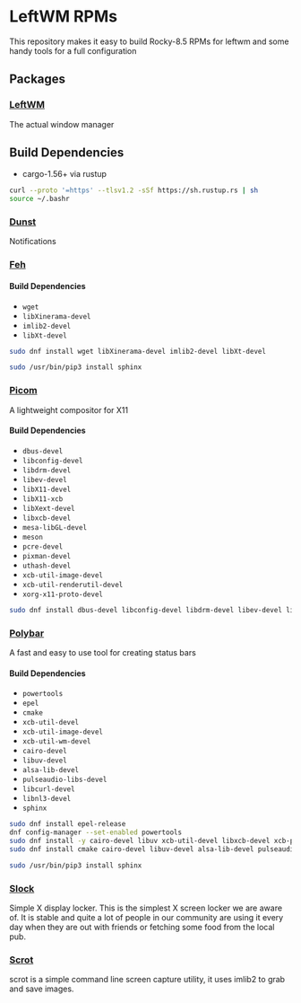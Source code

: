 # LeftWM RPMs
This repository makes it easy to build Rocky-8.5 RPMs for leftwm and some handy tools for a full configuration

## Packages

### [LeftWM](https://github.com/leftwm/leftwm)
The actual window manager

## Build Dependencies
* cargo-1.56+ via rustup

```sh
curl --proto '=https' --tlsv1.2 -sSf https://sh.rustup.rs | sh
source ~/.bashr
```

### [Dunst](https://dunst-project.org/)
Notifications


### [Feh](https://feh.finalrewind.org/)

#### Build Dependencies

* `wget`
* `libXinerama-devel`
* `imlib2-devel`
* `libXt-devel`

```sh
sudo dnf install wget libXinerama-devel imlib2-devel libXt-devel
```

```sh
sudo /usr/bin/pip3 install sphinx
```

### [Picom](https://github.com/yshui/picom)
A lightweight compositor for X11

#### Build Dependencies

* `dbus-devel`
* `libconfig-devel`
* `libdrm-devel`
* `libev-devel`
* `libX11-devel`
* `libX11-xcb`
* `libXext-devel`
* `libxcb-devel`
* `mesa-libGL-devel`
* `meson`
* `pcre-devel`
* `pixman-devel`
* `uthash-devel`
* `xcb-util-image-devel`
* `xcb-util-renderutil-devel`
* `xorg-x11-proto-devel`

```sh
sudo dnf install dbus-devel libconfig-devel libdrm-devel libev-devel libX11-devel libX11-xcb libXext-devel libxcb-devel mesa-libGL-devel meson pcre-devel pixman-devel uthash-devel xcb-util-image-devel xcb-util-renderutil-devel xorg-x11-proto-devel
```

### [Polybar](https://polybar.github.io/)
A fast and easy to use tool for creating status bars

#### Build Dependencies
* `powertools`
* `epel`
* `cmake`
* `xcb-util-devel`
* `xcb-util-image-devel`
* `xcb-util-wm-devel`
* `cairo-devel`
* `libuv-devel`
* `alsa-lib-devel`
* `pulseaudio-libs-devel`
* `libcurl-devel`
* `libnl3-devel`
* `sphinx`

```sh
sudo dnf install epel-release
dnf config-manager --set-enabled powertools
sudo dnf install -y cairo-devel libuv xcb-util-devel libxcb-devel xcb-proto xcb-util-image-devel xcb-util-wm-devel
sudo dnf install cmake cairo-devel libuv-devel alsa-lib-devel pulseaudio-libs-devel jsoncpp-devel libnl3-devel
```

```sh
sudo /usr/bin/pip3 install sphinx
```

### [Slock](https://tools.suckless.org/slock/)
Simple X display locker. This is the simplest X screen locker we are aware of. It is stable and quite a lot of people in our community are using it every day when they are out with friends or fetching some food from the local pub.

### [Scrot](https://github.com/resurrecting-open-source-projects/scrot/)
scrot is a simple command line screen capture utility, it uses imlib2 to grab and save images.
